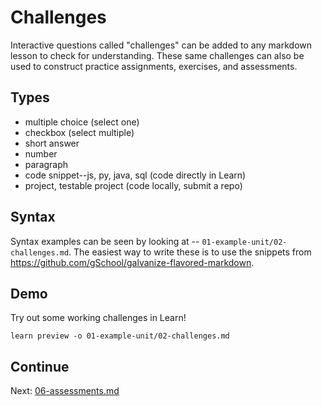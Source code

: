 # Challenges

Interactive questions called "challenges" can be added to any markdown lesson to check for understanding. These same challenges can also be used to construct practice assignments, exercises, and assessments.

## Types

* multiple choice (select one)
* checkbox (select multiple)
* short answer
* number
* paragraph
* code snippet--js, py, java, sql (code directly in Learn)
* project, testable project (code locally, submit a repo)

## Syntax

Syntax examples can be seen by looking at -- `01-example-unit/02-challenges.md`. The easiest way to write these is to use the snippets from https://github.com/gSchool/galvanize-flavored-markdown.

## Demo

Try out some working challenges in Learn!

```
learn preview -o 01-example-unit/02-challenges.md
```

## Continue

Next: [06-assessments.md](06-assessments.md)

